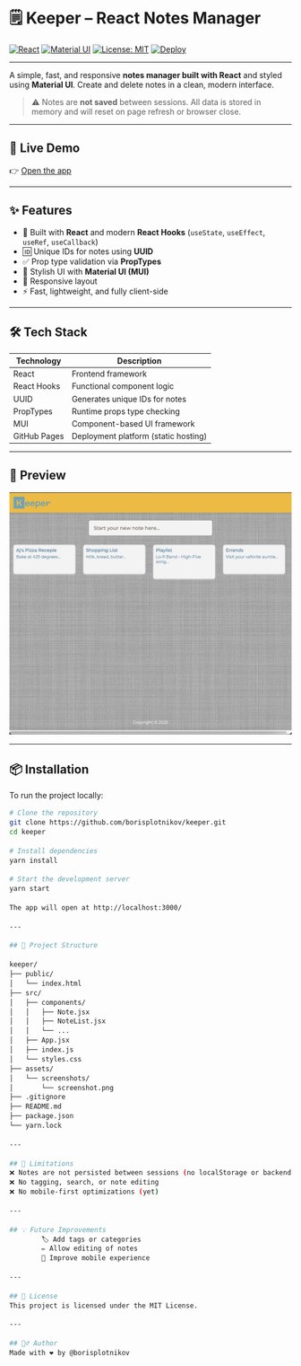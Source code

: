 # 🗒️ Keeper – React Notes Manager

[![React](https://img.shields.io/badge/React-18.2.0-61DAFB?logo=react)](https://reactjs.org/)
[![Material UI](https://img.shields.io/badge/MUI-5.15.11-007FFF?logo=mui)](https://mui.com/)
[![License: MIT](https://img.shields.io/badge/License-MIT-yellow.svg)](LICENSE)
[![Deploy](https://img.shields.io/badge/Deployed-GitHub%20Pages-2ea44f?logo=github)](https://borisplotnikov.github.io/keeper/)

---

A simple, fast, and responsive **notes manager built with React** and styled using **Material UI**. Create and delete notes in a clean, modern interface.

> ⚠️ Notes are **not saved** between sessions. All data is stored in memory and will reset on page refresh or browser close.

---

## 🚀 Live Demo

👉 [Open the app](https://borisplotnikov.github.io/keeper/)

---

## ✨ Features

- 🧠 Built with **React** and modern **React Hooks** (`useState`, `useEffect`, `useRef`, `useCallback`)
- 🆔 Unique IDs for notes using **UUID**
- ✅ Prop type validation via **PropTypes**
- 🎨 Stylish UI with **Material UI (MUI)**
- 📱 Responsive layout
- ⚡ Fast, lightweight, and fully client-side

---

## 🛠 Tech Stack

| Technology   | Description                          |
| ------------ | ------------------------------------ |
| React        | Frontend framework                   |
| React Hooks  | Functional component logic           |
| UUID         | Generates unique IDs for notes       |
| PropTypes    | Runtime props type checking          |
| MUI          | Component-based UI framework         |
| GitHub Pages | Deployment platform (static hosting) |

---

## 📸 Preview

![Screenshot](./assets/screenshots/screenshot.png)

---

## 📦 Installation

To run the project locally:

```bash
# Clone the repository
git clone https://github.com/borisplotnikov/keeper.git
cd keeper

# Install dependencies
yarn install

# Start the development server
yarn start

The app will open at http://localhost:3000/

---

## 🧠 Project Structure

keeper/
├── public/
│   └── index.html
├── src/
│   ├── components/
│   │   ├── Note.jsx
│   │   ├── NoteList.jsx
│   │   └── ...
│   ├── App.jsx
│   ├── index.js
│   └── styles.css
├── assets/
│   └── screenshots/
│       └── screenshot.png
├── .gitignore
├── README.md
├── package.json
└── yarn.lock

---

## 🚧 Limitations
❌ Notes are not persisted between sessions (no localStorage or backend)
❌ No tagging, search, or note editing
❌ No mobile-first optimizations (yet)

---

## 💡 Future Improvements
        🏷️ Add tags or categories
        ✏️ Allow editing of notes
        📱 Improve mobile experience

---

## 📄 License
This project is licensed under the MIT License.

---

## 🙋‍♂️ Author
Made with ❤️ by @borisplotnikov